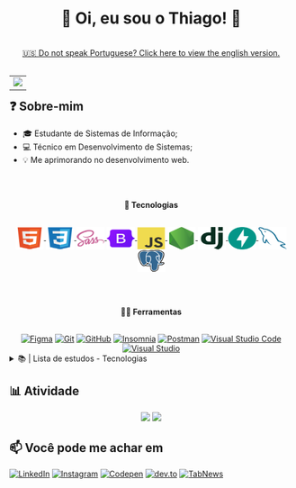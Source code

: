 <h1 align="center">👋 Oi, eu sou o Thiago! 👦</h1>

<br>

<div align="center">
  <a href="README-EN.md">🇺🇸 Do not speak Portuguese? Click here to view the english version.</a>
</div>

<br>

<table align="right">
  <row>
    <td>
      <a href="https://github.com/thiagofqs"><img src="https://github-readme-stats.vercel.app/api/top-langs/?username=thiagofqs&layout=compact&langs_count=8&theme=tokyonight"></a>
    </td>
  </row>
</table>

## ❓ Sobre-mim

-   🎓 Estudante de Sistemas de Informação;
-   💻 Técnico em Desenvolvimento de Sistemas;
-   💡 Me aprimorando no desenvolvimento web.

<br><br>

<div align="center">
  <p><b>🚀 Tecnologias</b></p><br>
  <a href="https://github.com/thiagofqs">
    <img align="center" alt="HTML" height="40" width="50" src="https://raw.githubusercontent.com/devicons/devicon/master/icons/html5/html5-original.svg"/>
    <img align="center" alt="CSS" height="40" width="50" src="https://raw.githubusercontent.com/devicons/devicon/master/icons/css3/css3-original.svg"/>
    <img align="center" alt="SASS" height="40" width="50" src="https://raw.githubusercontent.com/devicons/devicon/master/icons/sass/sass-original.svg"/>
    <img align="center" alt="Bootstrap 5" height="40" width="50" src="https://raw.githubusercontent.com/devicons/devicon/master/icons/bootstrap/bootstrap-original.svg"/>
    <img align="center" alt="JavaScript" height="40" width="50" src="https://raw.githubusercontent.com/devicons/devicon/master/icons/javascript/javascript-original.svg"/>
    <img align="center" alt="Node.js" height="40" width="50" src="https://raw.githubusercontent.com/devicons/devicon/master/icons/nodejs/nodejs-original.svg"/>
    <img align="center" alt="Django" height="40" width="50" src="https://raw.githubusercontent.com/devicons/devicon/master/icons/django/django-plain.svg"/>
    <img align="center" alt="FastAPI" height="40" width="50" src="https://raw.githubusercontent.com/devicons/devicon/master/icons/fastapi/fastapi-original.svg"/>
    <img align="center" alt="MySQL" height="40" width="50" src="https://raw.githubusercontent.com/devicons/devicon/master/icons/mysql/mysql-original.svg"/>
    <img align="center" alt="PostgreSQL" height="40" width="50" src="https://raw.githubusercontent.com/devicons/devicon/master/icons/postgresql/postgresql-original.svg">
  </a>
</div>

<br><br>

<div align="center">
  <p><b>👩‍💻 Ferramentas</b></p><br>
  <a href="https://www.figma.com/"><img alt="Figma" src="https://img.shields.io/badge/Figma-F24E1E?style=for-the-badge&logo=figma&logoColor=white"/></a>
  <a href="https://git-scm.com/"><img alt="Git" src="https://img.shields.io/badge/Git-F05032?style=for-the-badge&logo=git&logoColor=white"/></a>
  <a href="https://github.com/"><img alt="GitHub" src="https://img.shields.io/badge/GitHub-100000?style=for-the-badge&logo=github&logoColor=white"/></a>
  <a href="https://insomnia.rest/"><img alt="Insomnia" src="https://img.shields.io/badge/Insomnia-5849be?style=for-the-badge&logo=Insomnia&logoColor=white"/></a>
  <a href="https://www.postman.com/"><img alt="Postman" src="https://img.shields.io/badge/Postman-FF6C37?style=for-the-badge&logo=Postman&logoColor=white"/></a>
  <a href="https://code.visualstudio.com/"><img alt="Visual Studio Code" src="https://img.shields.io/badge/VSCode-0078D4?style=for-the-badge&logo=visual%20studio%20code&logoColor=white"/></a>
  <a href="https://visualstudio.microsoft.com/pt-br/"><img alt="Visual Studio" src="https://img.shields.io/badge/Visual_Studio-5C2D91?style=for-the-badge&logo=visual%20studio&logoColor=white"/></a>
</div>

<details>
  <summary>📚 | Lista de estudos - Tecnologias</summary>
  <ul>
    <li><a href="https://github.com/thiagofqs"><img align="center" height="16" width="16" src="https://raw.githubusercontent.com/devicons/devicon/master/icons/typescript/typescript-original.svg"/></a> TypeScript</li>
    <li><a href="https://github.com/thiagofqs"><img align="center" height="16" width="16" src="https://raw.githubusercontent.com/devicons/devicon/master/icons/react/react-original.svg"/></a> React</li>
    <li><a href="https://github.com/thiagofqs"><img align="center" height="16" width="16" src="https://raw.githubusercontent.com/devicons/devicon/master/icons/docker/docker-original.svg"/></a> Docker</li>
    <li><a href="https://github.com/thiagofqs"><img align="center" height="16" width="16" src="https://raw.githubusercontent.com/devicons/devicon/master/icons/tailwindcss/tailwindcss-plain.svg"/></a> Tailwind CSS</li>
  </ul>
</details>

## 📊 Atividade

<div align="center">
  <a href="https://github.com/thiagofqs"><img src="https://github-readme-stats.vercel.app/api?username=thiagofqs&show_icons=true&theme=tokyonight"></a>
  <a href="https://github.com/thiagofqs"><img src="https://streak-stats.demolab.com?user=thiagofqs&mode=weekly&theme=tokyonight"></a>
</div>

## 📫 Você pode me achar em

[![LinkedIn](https://img.shields.io/badge/LinkedIn-0077B5?style=for-the-badge&logo=linkedin&logoColor=white)](https://www.linkedin.com/in/thiagofqs/)
[![Instagram](https://img.shields.io/badge/Instagram-E4405F?style=for-the-badge&logo=instagram&logoColor=white)](https://www.instagram.com/ofreitaass/)
[![Codepen](https://img.shields.io/badge/Codepen-ffffff?style=for-the-badge&logo=codepen&logoColor=black)](https://codepen.io/thiagofqs)
[![dev.to](https://img.shields.io/badge/dev.to-0A0A0A?style=for-the-badge&logo=devdotto&logoColor=white)](https://dev.to/ofreitaass)
[![TabNews](https://img.shields.io/badge/tabnews-161B22?style=for-the-badge)](https://www.tabnews.com.br/ofreitas)
